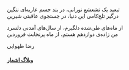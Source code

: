 <!-- ### اشعار رضا طهورایی -->

تبعید یک تشعشع نورانی، در بند جسم عاریه‌ای ننگین  
درگیر تلخ‌کامی این دنیا، در جستجوی عاقبتی شیرین

از ماه‌های طی‌شده دلگیرم، از سال‌های آمدنی دلسرد  
من زاده‌ی دوازدهم هستم، از ماه پرنجابت فروردین  

  رضا طهوایی

#### [وبلاگ اشعار](/poems/) 

